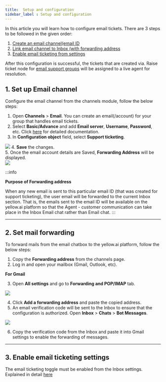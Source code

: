 ```yaml
---
title:  Setup and configuration 
sidebar_label : Setup and configuration 
---
```


In this article you will learn how to configure email tickets. There are 3 steps to be followed in the given order: 
1. [Create an email channel(email ID](#1)
2. [Link  email channel to Inbox (with forwarding address](#22)
3. [Enable email ticketing from settings](#2)

After this configuration is successful, the tickets that are created via. Raise ticket node for [email support groups](https://docs.yellow.ai/docs/platform_concepts/inbox/inbox-settings/team/groups) will be assigned to a live agent for resolution. 


## <a name="1"></a>  1. Set up Email channel  


Configure the email channel from the channels module, follow the below steps:


1. Open **Channels** > **Email**. You can create an email(/account) for your group that handles email tickets. 
2. Select **Basic/Advance** and add **Email server**, **Username**, **Password**, etc.  Click [here](https://docs.yellow.ai/docs/platform_concepts/channelConfiguration/email-outbound) for detailed documentation.  
3. In **Configuration object** field, select **Support ticketing**.     
      
![](https://i.imgur.com/DlVVjbc.png)
4. **Save** the changes.   
5. Once the email account details are Saved, **Forwarding Address** will be displayed.       
![](https://i.imgur.com/dCNKHXz.png)


:::info

**Purpose of Forwarding address** 

When any new email is sent to this particular email ID (that was created for support ticketing), the user email will be forwarded to the current Inbox section. 
That is, the emails sent to the email ID will be available on the yellow.ai platform so that the Agent - customer communication can take place in the Inbox Email chat rather than Email chat. 
:::

-----

## <a name="22"></a>  2. Set mail forwarding 

To forward mails from the email chatbox to the yellow.ai platform, follow the below steps: 

1. Copy the **Forwarding address** from the channels page. 
2. Log in and open your mailbox (Gmail, Outlook, etc).

**For Gmail** 

3. Open **All settings** and go to **Forwarding and POP/IMAP** tab. 

![](https://i.imgur.com/COXCn9T.jpg)

4. Click **Add a forwarding address** and paste the copied address. 
5. An email verification code will be sent to the Inbox to ensure that the configuration is authorized. Open **Inbox** > **Chats** > **Bot Messages**. 

![](https://i.imgur.com/P4znTah.png)

6. Copy the verification code from the Inbox and paste it into Gmail settings to enable the forwarding of messages.

------

## <a name="2"></a>  3. Enable email ticketing settings 

The email ticketing toggle must be enabled from the Inbox settings. Explained in detail [here](https://docs.yellow.ai/docs/platform_concepts/inbox/inbox-settings/workflows/emailticketing)
